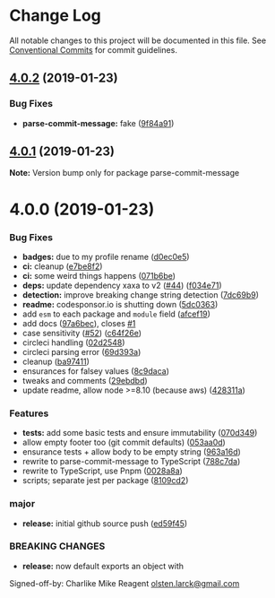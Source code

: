# Change Log

All notable changes to this project will be documented in this file.
See [Conventional Commits](https://conventionalcommits.org) for commit guidelines.

## [4.0.2](https://github.com/tunnckoCore/monorepo/compare/parse-commit-message@4.0.1...parse-commit-message@4.0.2) (2019-01-23)


### Bug Fixes

* **parse-commit-message:** fake ([9f84a91](https://github.com/tunnckoCore/monorepo/commit/9f84a91))





## [4.0.1](https://github.com/tunnckoCore/monorepo/compare/parse-commit-message@4.0.0...parse-commit-message@4.0.1) (2019-01-23)

**Note:** Version bump only for package parse-commit-message





# 4.0.0 (2019-01-23)


### Bug Fixes

* **badges:** due to my profile rename ([d0ec0e5](https://github.com/tunnckoCore/monorepo/commit/d0ec0e5))
* **ci:** cleanup ([e7be8f2](https://github.com/tunnckoCore/monorepo/commit/e7be8f2))
* **ci:** some weird things happens ([071b6be](https://github.com/tunnckoCore/monorepo/commit/071b6be))
* **deps:** update dependency xaxa to v2 ([#44](https://github.com/tunnckoCore/monorepo/issues/44)) ([f034e71](https://github.com/tunnckoCore/monorepo/commit/f034e71))
* **detection:** improve breaking change string detection ([7dc69b9](https://github.com/tunnckoCore/monorepo/commit/7dc69b9))
* **readme:** codesponsor.io is shutting down ([5dc0363](https://github.com/tunnckoCore/monorepo/commit/5dc0363))
* add `esm` to each package and `module` field ([afcef19](https://github.com/tunnckoCore/monorepo/commit/afcef19))
* add docs ([97a6bec](https://github.com/tunnckoCore/monorepo/commit/97a6bec)), closes [#1](https://github.com/tunnckoCore/monorepo/issues/1)
* case sensitivity ([#52](https://github.com/tunnckoCore/monorepo/issues/52)) ([c64f26e](https://github.com/tunnckoCore/monorepo/commit/c64f26e))
* circleci handling ([02d2548](https://github.com/tunnckoCore/monorepo/commit/02d2548))
* circleci parsing error ([69d393a](https://github.com/tunnckoCore/monorepo/commit/69d393a))
* cleanup ([ba97411](https://github.com/tunnckoCore/monorepo/commit/ba97411))
* ensurances for falsey values ([8c9daca](https://github.com/tunnckoCore/monorepo/commit/8c9daca))
* tweaks and comments ([29ebdbd](https://github.com/tunnckoCore/monorepo/commit/29ebdbd))
* update readme, allow node >=8.10 (because aws) ([428311a](https://github.com/tunnckoCore/monorepo/commit/428311a))


### Features

* **tests:** add some basic tests and ensure immutability ([070d349](https://github.com/tunnckoCore/monorepo/commit/070d349))
* allow empty footer too (git commit defaults) ([053aa0d](https://github.com/tunnckoCore/monorepo/commit/053aa0d))
* ensurance tests + allow body to be empty string ([963a16d](https://github.com/tunnckoCore/monorepo/commit/963a16d))
* rewrite to parse-commit-message to TypeScript ([788c7da](https://github.com/tunnckoCore/monorepo/commit/788c7da))
* rewrite to TypeScript, use Pnpm ([0028a8a](https://github.com/tunnckoCore/monorepo/commit/0028a8a))
* scripts; separate jest per package ([8109cd2](https://github.com/tunnckoCore/monorepo/commit/8109cd2))


### major

* **release:** initial github source push ([ed59f45](https://github.com/tunnckoCore/monorepo/commit/ed59f45))


### BREAKING CHANGES

* **release:** now default exports an object with

Signed-off-by: Charlike Mike Reagent <olsten.larck@gmail.com>
